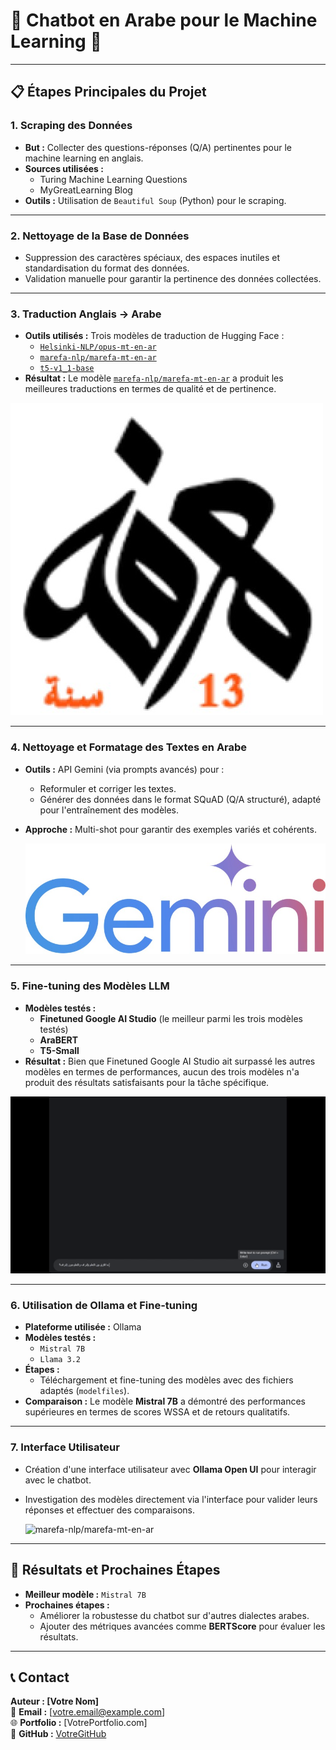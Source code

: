 # 🌟 Chatbot en Arabe pour le Machine Learning 🌟

---

## 📋 Étapes Principales du Projet

### **1. Scraping des Données**
- **But :** Collecter des questions-réponses (Q/A) pertinentes pour le machine learning en anglais.
- **Sources utilisées :**
  - Turing Machine Learning Questions
  - MyGreatLearning Blog
- **Outils :** Utilisation de `Beautiful Soup` (Python) pour le scraping.

---

### **2. Nettoyage de la Base de Données**
- Suppression des caractères spéciaux, des espaces inutiles et standardisation du format des données.
- Validation manuelle pour garantir la pertinence des données collectées.

---

### **3. Traduction Anglais → Arabe**
- **Outils utilisés :** Trois modèles de traduction de Hugging Face :
  - [`Helsinki-NLP/opus-mt-en-ar`](https://huggingface.co/Helsinki-NLP/opus-mt-en-ar)
  - [`marefa-nlp/marefa-mt-en-ar`](https://huggingface.co/marefa-nlp/marefa-mt-en-ar)
  - [`t5-v1_1-base`](https://huggingface.co/t5-v1_1-base)
- **Résultat :** Le modèle [`marefa-nlp/marefa-mt-en-ar`](https://huggingface.co/marefa-nlp/marefa-mt-en-ar) a produit les meilleures traductions en termes de qualité et de pertinence.



![marefa-nlp/marefa-mt-en-ar](marefa1.jpg)


---

### **4. Nettoyage et Formatage des Textes en Arabe**
- **Outils :** API Gemini (via prompts avancés) pour :
  - Reformuler et corriger les textes.
  - Générer des données dans le format SQuAD (Q/A structuré), adapté pour l'entraînement des modèles.
- **Approche :** Multi-shot pour garantir des exemples variés et cohérents.

  ![marefa-nlp/marefa-mt-en-ar](gemini.jpg)


---

### **5. Fine-tuning des Modèles LLM**
- **Modèles testés :**
  - **Finetuned Google AI Studio** (le meilleur parmi les trois modèles testés)
  - **AraBERT**
  - **T5-Small**
- **Résultat :** Bien que Finetuned Google AI Studio ait surpassé les autres modèles en termes de performances, aucun des trois modèles n'a produit des résultats satisfaisants pour la tâche spécifique.

![Performance Comparison GIF](ai_studio.gif)



---

### **6. Utilisation de Ollama et Fine-tuning**
- **Plateforme utilisée :** Ollama
- **Modèles testés :**
  - `Mistral 7B`
  - `Llama 3.2`
- **Étapes :**
  - Téléchargement et fine-tuning des modèles avec des fichiers adaptés (`modelfiles`).
- **Comparaison :** Le modèle **Mistral 7B** a démontré des performances supérieures en termes de scores WSSA et de retours qualitatifs.

---

### **7. Interface Utilisateur**
- Création d'une interface utilisateur avec **Ollama Open UI** pour interagir avec le chatbot.
- Investigation des modèles directement via l'interface pour valider leurs réponses et effectuer des comparaisons.

    ![marefa-nlp/marefa-mt-en-ar](interface.jpg)


---

## 🚀 Résultats et Prochaines Étapes
- **Meilleur modèle :** `Mistral 7B`
- **Prochaines étapes :**
  - Améliorer la robustesse du chatbot sur d'autres dialectes arabes.
  - Ajouter des métriques avancées comme **BERTScore** pour évaluer les résultats.

---

## 📞 Contact
**Auteur : [Votre Nom]**  
📧 **Email :** [votre.email@example.com]  
🌐 **Portfolio :** [VotrePortfolio.com]  
📂 **GitHub :** [VotreGitHub](https://github.com/VotreGitHub)
